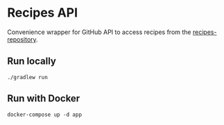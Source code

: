 # Recipes API

Convenience wrapper for GitHub API to access recipes from the [recipes-repository](https://github.com/vilikin/recipes).

## Run locally

```
./gradlew run
```

## Run with Docker

```
docker-compose up -d app
```
